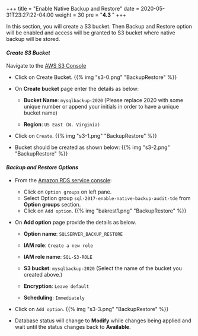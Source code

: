 +++
title = "Enable Native Backup and Restore"
date = 2020-05-31T23:27:22-04:00
weight = 30
pre = "<b>4.3 </b>"
+++

In this section, you will create a S3 bucket. Then Backup and Restore option will be enabled and access will be granted to S3 bucket where native backup will be stored.

#### ***Create S3 Bucket***
Navigate to the [AWS S3 Console](https://s3.console.aws.amazon.com/s3/home)

* Click on Create Bucket.
{{% img "s3-0.png" "BackupRestore" %}}

* On **Create bucket** page enter the details as below:

    * **Bucket Name**: `mysqlbackup-2020` (Please replace 2020 with some unique number or append your initials in order to have a unique bucket name)

    * **Region**: `US East (N. Virginia)`

* Click on `Create`.
{{% img "s3-1.png" "BackupRestore" %}}

* Bucket should be created as shown below:
{{% img "s3-2.png" "BackupRestore" %}}

#### ***Backup and Restore Options***

* From the [Amazon RDS  service console](https://console.aws.amazon.com/rds/home):

    * Click on `Option groups` on left pane.
    * Select Option group `sql-2017-enable-native-backup-audit-tde` from **Option groups** section. 
    * Click on `Add option`.
{{% img "bakrest1.png" "BackupRestore" %}}

* On **Add option** page provide the details as below.

    * **Option name**: `SQLSERVER_BACKUP_RESTORE`

    * **IAM role**: `Create a new role`

    * **IAM role name**: `SQL-S3-ROLE`

    * **S3 bucket**: `mysqlbackup-2020` (Select the name of the bucket you created above.)

    * **Encryption**: `Leave default`

    * **Scheduling**: `Immediately`

* Click on `Add option`.
{{% img "s3-3.png" "BackupRestore" %}}

* Database status will change to **Modify** while changes being applied and wait until the status changes back to **Available**.